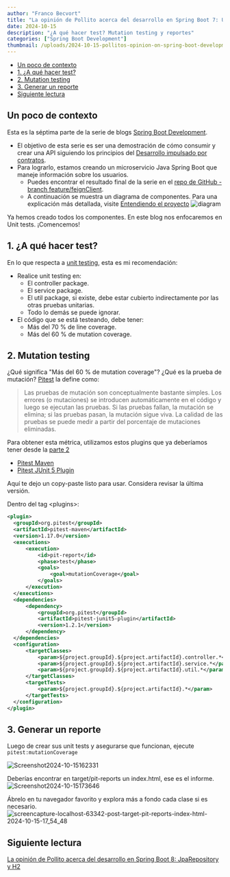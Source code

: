 ```yaml
---
author: "Franco Becvort"
title: "La opinión de Pollito acerca del desarrollo en Spring Boot 7: Unit tests"
date: 2024-10-15
description: "¿A qué hacer test? Mutation testing y reportes"
categories: ["Spring Boot Development"]
thumbnail: /uploads/2024-10-15-pollitos-opinion-on-spring-boot-development-7/DALL·E2025-01-22211926.jpg
---
```


<!-- TOC -->
  * [Un poco de contexto](#un-poco-de-contexto)
  * [1. ¿A qué hacer test?](#1-a-qué-hacer-test)
  * [2. Mutation testing](#2-mutation-testing)
  * [3. Generar un reporte](#3-generar-un-reporte)
  * [Siguiente lectura](#siguiente-lectura)
<!-- TOC -->

## Un poco de contexto

Esta es la séptima parte de la serie de blogs [Spring Boot Development](/es/categories/spring-boot-development/).

- El objetivo de esta serie es ser una demostración de cómo consumir y crear una API siguiendo los principios del [Desarrollo impulsado por contratos](https://en.wikipedia.org/wiki/Design_by_contract).
- Para lograrlo, estamos creando un microservicio Java Spring Boot que maneje información sobre los usuarios.
  - Puedes encontrar el resultado final de la serie en el [repo de GitHub - branch feature/feignClient](https://github.com/franBec/user_manager_backend/tree/feature/feignClient).
  - A continuación se muestra un diagrama de componentes. Para una explicación más detallada, visite [Entendiendo el proyecto](/es/blog/2024-10-02-pollitos-opinion-on-spring-boot-development-2/#1-entendiendo-el-proyecto)
    ![diagram](/uploads/2024-10-02-pollitos-opinion-on-spring-boot-development-2/diagram.jpg)

Ya hemos creado todos los componentes. En este blog nos enfocaremos en Unit tests. ¡Comencemos!

## 1. ¿A qué hacer test?

En lo que respecta a [unit testing](https://en.wikipedia.org/wiki/Unit_testing), esta es mi recomendación:

- Realice unit testing en:
  - El controller package.
  - El service package.
  - El util package, si existe, debe estar cubierto indirectamente por las otras pruebas unitarias.
  - Todo lo demás se puede ignorar.
- El código que se está testeando, debe tener:
  - Más del 70 % de line coverage.
  - Más del 60 % de mutation coverage.

## 2. Mutation testing

¿Qué significa "Más del 60 % de mutation coverage"? ¿Qué es la prueba de mutación? [Pitest](https://pitest.org/) la define como:

> Las pruebas de mutación son conceptualmente bastante simples. Los errores (o mutaciones) se introducen automáticamente en el código y luego se ejecutan las pruebas. Si las pruebas fallan, la mutación se elimina; si las pruebas pasan, la mutación sigue viva. La calidad de las pruebas se puede medir a partir del porcentaje de mutaciones eliminadas.

Para obtener esta métrica, utilizamos estos plugins que ya deberíamos tener desde la [parte 2](/es/blog/2024-10-02-pollitos-opinion-on-spring-boot-development-2)

- [Pitest Maven](https://mvnrepository.com/artifact/org.pitest/pitest-maven)
- [Pitest JUnit 5 Plugin](https://mvnrepository.com/artifact/org.pitest/pitest-junit5-plugin)

Aquí te dejo un copy-paste listo para usar. Considera revisar la última versión.

Dentro del tag \<plugins\>:

```xml
<plugin>
  <groupId>org.pitest</groupId>
  <artifactId>pitest-maven</artifactId>
  <version>1.17.0</version>
  <executions>
      <execution>
          <id>pit-report</id>
          <phase>test</phase>
          <goals>
              <goal>mutationCoverage</goal>
          </goals>
      </execution>
  </executions>
  <dependencies>
      <dependency>
          <groupId>org.pitest</groupId>
          <artifactId>pitest-junit5-plugin</artifactId>
          <version>1.2.1</version>
      </dependency>
  </dependencies>
  <configuration>
      <targetClasses>
          <param>${project.groupId}.${project.artifactId}.controller.*</param>
          <param>${project.groupId}.${project.artifactId}.service.*</param>
          <param>${project.groupId}.${project.artifactId}.util.*</param>
      </targetClasses>
      <targetTests>
          <param>${project.groupId}.${project.artifactId}.*</param>
      </targetTests>
  </configuration>
</plugin>
```

## 3. Generar un reporte

Luego de crear sus unit tests y asegurarse que funcionan, ejecute `pitest:mutationCoverage`

![Screenshot2024-10-15162331](/uploads/2024-10-15-pollitos-opinion-on-spring-boot-development-6/Screenshot2024-10-15162331.png)

Deberías encontrar en target/pit-reports un index.html, ese es el informe.
![Screenshot2024-10-15173646](/uploads/2024-10-15-pollitos-opinion-on-spring-boot-development-7/Screenshot2024-10-15173646.png)

Ábrelo en tu navegador favorito y explora más a fondo cada clase si es necesario.
![screencapture-localhost-63342-post-target-pit-reports-index-html-2024-10-15-17_54_48](/uploads/2024-10-15-pollitos-opinion-on-spring-boot-development-7/screencapture-localhost-63342-post-target-pit-reports-index-html-2024-10-15-17_54_48.png)

## Siguiente lectura

[La opinión de Pollito acerca del desarrollo en Spring Boot 8: JpaRepository y H2](/es/blog/2024-11-22-pollitos-opinion-on-spring-boot-development-8)

